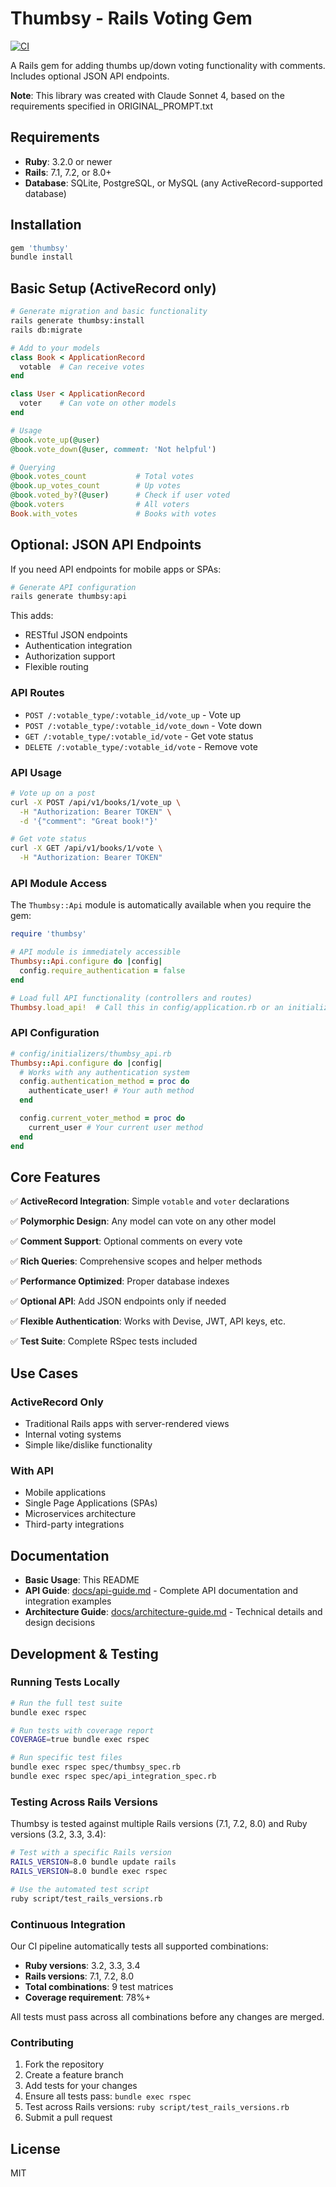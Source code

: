 # Thumbsy - Rails Voting Gem

[![CI](https://github.com/yourusername/thumbsy/workflows/CI/badge.svg)](https://github.com/yourusername/thumbsy/actions)

A Rails gem for adding thumbs up/down voting functionality with comments.
Includes optional JSON API endpoints.

**Note**: This library was created with Claude Sonnet 4, based on the requirements specified in ORIGINAL_PROMPT.txt

## Requirements

- **Ruby**: 3.2.0 or newer
- **Rails**: 7.1, 7.2, or 8.0+
- **Database**: SQLite, PostgreSQL, or MySQL (any ActiveRecord-supported database)

## Installation

```bash
gem 'thumbsy'
bundle install
```

## Basic Setup (ActiveRecord only)

```bash
# Generate migration and basic functionality
rails generate thumbsy:install
rails db:migrate
```

```ruby
# Add to your models
class Book < ApplicationRecord
  votable  # Can receive votes
end

class User < ApplicationRecord
  voter    # Can vote on other models
end

# Usage
@book.vote_up(@user)
@book.vote_down(@user, comment: 'Not helpful')

# Querying
@book.votes_count           # Total votes
@book.up_votes_count        # Up votes
@book.voted_by?(@user)      # Check if user voted
@book.voters                # All voters
Book.with_votes             # Books with votes
```

## Optional: JSON API Endpoints

If you need API endpoints for mobile apps or SPAs:

```bash
# Generate API configuration
rails generate thumbsy:api
```

This adds:

- RESTful JSON endpoints
- Authentication integration
- Authorization support
- Flexible routing

### API Routes

- `POST /:votable_type/:votable_id/vote_up` - Vote up
- `POST /:votable_type/:votable_id/vote_down` - Vote down
- `GET /:votable_type/:votable_id/vote` - Get vote status
- `DELETE /:votable_type/:votable_id/vote` - Remove vote

### API Usage

```bash
# Vote up on a post
curl -X POST /api/v1/books/1/vote_up \
  -H "Authorization: Bearer TOKEN" \
  -d '{"comment": "Great book!"}'

# Get vote status
curl -X GET /api/v1/books/1/vote \
  -H "Authorization: Bearer TOKEN"
```

### API Module Access

The `Thumbsy::Api` module is automatically available when you require the gem:

```ruby
require 'thumbsy'

# API module is immediately accessible
Thumbsy::Api.configure do |config|
  config.require_authentication = false
end

# Load full API functionality (controllers and routes)
Thumbsy.load_api!  # Call this in config/application.rb or an initializer
```

### API Configuration

```ruby
# config/initializers/thumbsy_api.rb
Thumbsy::Api.configure do |config|
  # Works with any authentication system
  config.authentication_method = proc do
    authenticate_user! # Your auth method
  end

  config.current_voter_method = proc do
    current_user # Your current user method
  end
end
```

## Core Features

✅ **ActiveRecord Integration**: Simple `votable` and `voter` declarations

✅ **Polymorphic Design**: Any model can vote on any other model

✅ **Comment Support**: Optional comments on every vote

✅ **Rich Queries**: Comprehensive scopes and helper methods

✅ **Performance Optimized**: Proper database indexes

✅ **Optional API**: Add JSON endpoints only if needed

✅ **Flexible Authentication**: Works with Devise, JWT, API keys, etc.

✅ **Test Suite**: Complete RSpec tests included

## Use Cases

### ActiveRecord Only

- Traditional Rails apps with server-rendered views
- Internal voting systems
- Simple like/dislike functionality

### With API

- Mobile applications
- Single Page Applications (SPAs)
- Microservices architecture
- Third-party integrations

## Documentation

- **Basic Usage**: This README
- **API Guide**: [docs/api-guide.md](docs/api-guide.md) - Complete API documentation and integration examples
- **Architecture Guide**: [docs/architecture-guide.md](docs/architecture-guide.md) - Technical details and design decisions

## Development & Testing

### Running Tests Locally

```bash
# Run the full test suite
bundle exec rspec

# Run tests with coverage report
COVERAGE=true bundle exec rspec

# Run specific test files
bundle exec rspec spec/thumbsy_spec.rb
bundle exec rspec spec/api_integration_spec.rb
```

### Testing Across Rails Versions

Thumbsy is tested against multiple Rails versions (7.1, 7.2, 8.0) and Ruby versions (3.2, 3.3, 3.4):

```bash
# Test with a specific Rails version
RAILS_VERSION=8.0 bundle update rails
RAILS_VERSION=8.0 bundle exec rspec

# Use the automated test script
ruby script/test_rails_versions.rb
```

### Continuous Integration

Our CI pipeline automatically tests all supported combinations:

- **Ruby versions**: 3.2, 3.3, 3.4
- **Rails versions**: 7.1, 7.2, 8.0
- **Total combinations**: 9 test matrices
- **Coverage requirement**: 78%+

All tests must pass across all combinations before any changes are merged.

### Contributing

1. Fork the repository
2. Create a feature branch
3. Add tests for your changes
4. Ensure all tests pass: `bundle exec rspec`
5. Test across Rails versions: `ruby script/test_rails_versions.rb`
6. Submit a pull request

## License

MIT

